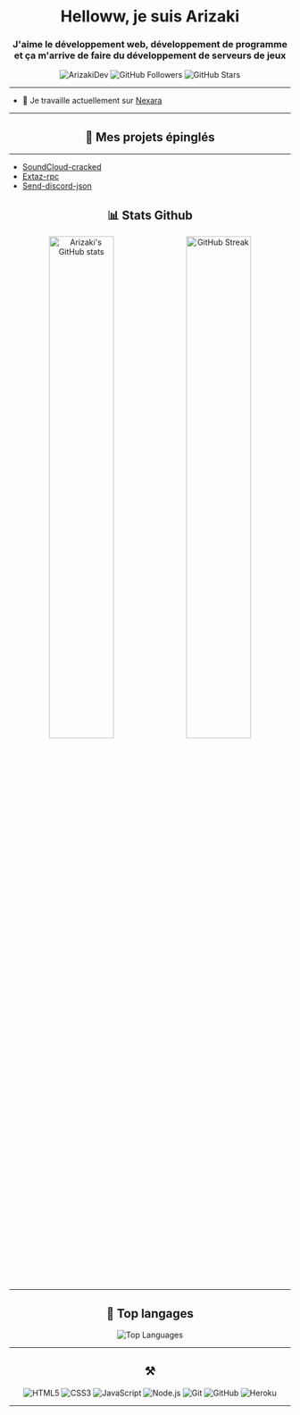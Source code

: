 <h1 align="center">Helloww, je suis Arizaki</h1>
<h3 align="center">J'aime le développement web, développement de programme et ça m'arrive de faire du développement de serveurs de jeux</h3>

<p align="center">
  <img src="https://komarev.com/ghpvc/?username=ArizakiDev&label=Profile%20views&color=0e75b6&style=flat" alt="ArizakiDev" />
  <img src="https://img.shields.io/github/followers/ArizakiDev?label=Followers&style=social" alt="GitHub Followers" />
  <img src="https://img.shields.io/github/stars/ArizakiDev?label=GitHub%20Stars&style=social" alt="GitHub Stars" />
</p>

---

- 🔭 Je travaille actuellement sur [Nexara](https://github.com/Nexara-cracks)

---

<h2 align="center">📍 Mes projets épinglés</h2>

---
- [SoundCloud-cracked](https://github.com/ArizakiDev/SoundCloud-cracked)
- [Extaz-rpc](https://github.com/ArizakiDev/Extaz-rpc)
- [Send-discord-json](https://github.com/ArizakiDev/Send-discord-json)

<h2 align="center">📊 Stats Github</h2>

<p align="center">
  <img width="48%" src="https://github-readme-stats.vercel.app/api?username=ArizakiDev&show_icons=true&theme=radical&count_private=true&include_all_commits=true" alt="Arizaki's GitHub stats" />
  <img width="48%" src="https://github-readme-streak-stats.herokuapp.com/?user=ArizakiDev&theme=radical" alt="GitHub Streak" />
</p>

---

<h2 align="center">🌟 Top langages</h2>

<p align="center">
  <img src="https://github-readme-stats.vercel.app/api/top-langs/?username=ArizakiDev&layout=compact&langs_count=8&theme=radical" alt="Top Languages" />
</p>

---

<h2 align="center">⚒️ </h2>
<p align="center">
  <img src="https://img.shields.io/badge/Code-HTML5-informational?style=flat&logo=html5&logoColor=white&color=E34F26" alt="HTML5">
  <img src="https://img.shields.io/badge/Code-CSS3-informational?style=flat&logo=css3&logoColor=white&color=1572B6" alt="CSS3">
  <img src="https://img.shields.io/badge/Code-JavaScript-informational?style=flat&logo=javascript&logoColor=white&color=F7DF1E" alt="JavaScript">
  <img src="https://img.shields.io/badge/Code-Node.js-informational?style=flat&logo=node.js&logoColor=white&color=339933" alt="Node.js">
  <img src="https://img.shields.io/badge/Tools-Git-informational?style=flat&logo=git&logoColor=white&color=F05032" alt="Git">
  <img src="https://img.shields.io/badge/Tools-GitHub-informational?style=flat&logo=github&logoColor=white&color=181717" alt="GitHub">
  <img src="https://img.shields.io/badge/Cloud-Heroku-informational?style=flat&logo=heroku&logoColor=white&color=430098" alt="Heroku">
</p>

---
